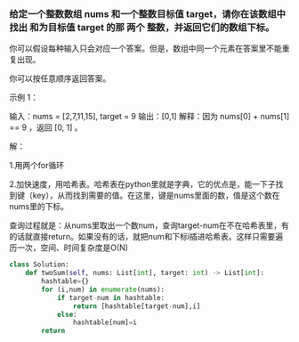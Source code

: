 ### 给定一个整数数组 nums 和一个整数目标值 target，请你在该数组中找出 和为目标值 target  的那 两个 整数，并返回它们的数组下标。

你可以假设每种输入只会对应一个答案。但是，数组中同一个元素在答案里不能重复出现。

你可以按任意顺序返回答案。

 

示例 1：

输入：nums = [2,7,11,15], target = 9
输出：[0,1]
解释：因为 nums[0] + nums[1] == 9 ，返回 [0, 1] 。



解：

1.用两个for循环

2.加快速度，用哈希表。哈希表在python里就是字典，它的优点是，能一下子找到键（key），从而找到需要的值。在这里，键是nums里面的数，值是这个数在nums里的下标。

查询过程就是：从nums里取出一个数num，查询target-num在不在哈希表里，有的话就直接return。如果没有的话，就把num和下标i插进哈希表。这样只需要遍历一次，空间、时间复杂度是O(N)

```python
class Solution:
    def twoSum(self, nums: List[int], target: int) -> List[int]:
        hashtable={}
        for (i,num) in enumerate(nums):
            if target-num in hashtable:
                return [hashtable[target-num],i]
            else:
                hashtable[num]=i 
        return
```

